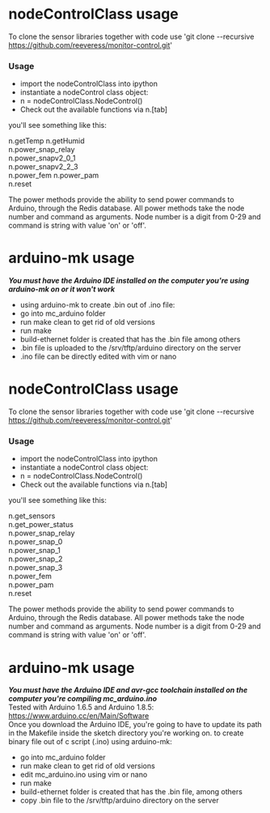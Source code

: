 # nodeControlClass usage
To clone the sensor libraries together with code use 'git clone --recursive https://github.com/reeveress/monitor-control.git'

### Usage 
* import the nodeControlClass into ipython  
* instantiate a nodeControl class object: 
* n = nodeControlClass.NodeControl() 
* Check out the available functions via n.[tab] 

you'll see something like this:

n.getTemp 
n.getHumid             
n.power_snap_relay    
n.power_snapv2_0_1   
n.power_snapv2_2_3  
n.power_fem 
n.power_pam  
n.reset         
          
       


The power methods provide the ability to send power commands to Arduino, through the Redis database.
All power methods take the node number and command as arguments. Node number is a digit from 0-29 and command
is string with value 'on' or 'off'.



# arduino-mk usage
***You must have the Arduino IDE installed on the computer you're using arduino-mk on or it won't work***
* using arduino-mk to create .bin out of .ino file:
* go into mc_arduino folder
* run make clean to get rid of old versions
* run make
* build-ethernet folder is created that has the .bin file among others
* .bin file is uploaded to the /srv/tftp/arduino directory on the server
* .ino file can be directly edited with vim or nano











# nodeControlClass usage
To clone the sensor libraries together with code use 'git clone --recursive https://github.com/reeveress/monitor-control.git'

### Usage 
* import the nodeControlClass into ipython  
* instantiate a nodeControl class object: 
* n = nodeControlClass.NodeControl() 
* Check out the available functions via n.[tab] 

you'll see something like this:

n.get_sensors  
n.get_power_status                 
n.power_snap_relay      
n.power_snap_0     
n.power_snap_1   
n.power_snap_2   
n.power_snap_3   
n.power_fem   
n.power_pam    
n.reset  


          

The power methods provide the ability to send power commands to Arduino, through the Redis database.
All power methods take the node number and command as arguments. Node number is a digit from 0-29 and command
is string with value 'on' or 'off'. 


# arduino-mk usage
***You must have the Arduino IDE and avr-gcc toolchain installed on the computer you're compiling mc_arduino.ino***  
Tested with Arduino 1.6.5 and Arduino 1.8.5: https://www.arduino.cc/en/Main/Software   
Once you download the Arduino IDE, you're going to have to update its path in the Makefile inside the sketch directory
you're working on. 
to create binary file out of c script (.ino) using arduino-mk:  

* go into mc_arduino folder
* run make clean to get rid of old versions
* edit mc_arduino.ino using vim or nano
* run make
* build-ethernet folder is created that has the .bin file, among others
* copy .bin file to the /srv/tftp/arduino directory on the server


